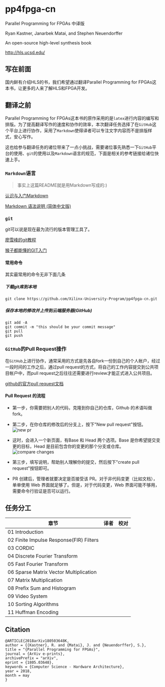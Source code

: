 # pp4fpga-cn
Parallel Programming for FPGAs 中译版

Ryan Kastner, Janarbek Matai, and Stephen Neuendorffer

An open-source high-level synthesis book

http://hls.ucsd.edu/

## 写在前面
国内鲜有介绍HLS的书，我们希望通过翻译Parallel Programming for FPGAs这本书，让更多的人来了解HLS和FPGA开发。

## 翻译之前
Parallel Programming for FPGAs这本书的原作采用的是`latex`进行内容的编写和排版。为了提高翻译写作的速度和协作的效率，本次翻译任务选择了在`GitHub`这个平台上进行协作，采用了`Markdown`使得译者可以专注文字内容而不是排版样式，安心写作。

这也给参与翻译任务的诸位带来了一点小挑战，需要诸位事先熟悉一下`GitHub`平台的使用、`git`的使用以及`Markdown`语言的规范，下面是相关的参考链接给诸位快速上手。

### `Markdown`语言
> 事实上这篇README就是用Markdown写成的:)

[认识与入门Markdown](https://sspai.com/post/25137)

[Markdown 语法说明 (简体中文版)](http://wowubuntu.com/markdown/basic.html)

### `git`
git可以说是现在最为流行的版本管理工具了。

[廖雪峰的git教程](https://www.liaoxuefeng.com/wiki/0013739516305929606dd18361248578c67b8067c8c017b000)

[猴子都能懂的GIT入门](https://backlog.com/git-tutorial/cn/)

#### 常用命令
其实最常用的命令无非下面几条
##### 下载git库到本地
```
git clone https://github.com/Xilinx-University-Program/pp4fpga-cn.git
```
##### 保存本地的修改并上传到云端服务器(GitHub)
```
git add -A
git commit -m "this should be your commit message"
git pull
git push
```

### `GitHub`的Pull Request操作
在`GitHub`上进行协作，通常采用的方式是先各自fork一份到自己的个人帐户，经过一段时间的工作之后，通过pull request的方式，将自己的工作内容提交到公共项目帐户中，而pull request之后往往还需要进行review才能正式进入公共项目。

[github的官方pull request文档](https://help.github.com/articles/about-pull-requests/)
#### Pull Request 的流程
-   第一步，你需要把别人的代码，克隆到你自己的仓库，Github 的术语叫做 fork。

-   第二步，在你仓库的修改后的分支上，按下"New pull request"按钮。![new pr](http://www.ruanyifeng.com/blogimg/asset/2017/bg2017071802.png)

-   这时，会进入一个新页面，有Base 和 Head 两个选项。Base 是你希望提交变更的目标，Head 是目前包含你的变更的那个分支或仓库。
![compare changes](http://www.ruanyifeng.com/blogimg/asset/2017/bg2017071806.png)

-   第三步，填写说明，帮助别人理解你的提交，然后按下"create pull request"按钮即可。

-   PR 创建后，管理者就要决定是否接受该 PR。对于非代码变更（比如文档），单单使用 Web 界面就足够了。但是，对于代码变更，Web 界面可能不够用，需要命令行验证是否可以运行。

## 任务分工
|章节|译者|校对|
|-----|-----|-----|
|01 Introduction|||
|02 Finite Impulse Response(FIR) Filters|||
|03 CORDIC|||
|04 Discrete Fourier Transform|||
|05 Fast Fourier Transform|||
|06 Sparse Matrix Vector Multiplication|||
|07 Matrix Multiplication|||
|08 Prefix Sum and Histogram|||
|09 Video System|||
|10 Sorting Algorithms|||
|11 Huffman Encoding|||

## Citation
```
@ARTICLE{2018arXiv180503648K,
author = {{Kastner}, R. and {Matai}, J. and {Neuendorffer}, S.},
title = "{Parallel Programming for FPGAs}",
journal = {ArXiv e-prints},
archivePrefix = "arXiv",
eprint = {1805.03648},
keywords = {Computer Science - Hardware Architecture},
year = 2018,
month = may
}
```